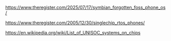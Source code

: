 https://www.theregister.com/2025/07/17/symbian_forgotten_foss_phone_os/ 

https://www.theregister.com/2005/12/30/singlechip_rtos_phones/

https://en.wikipedia.org/wiki/List_of_UNISOC_systems_on_chips
